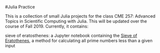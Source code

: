 #Julia Practice

This is a collection of small Julia projects for the class CME 257: Advanced Topics in Scientific Computing with Julia. This will be updated over the course of Fall 2019. Currently, it contains:

sieve of eratosthenes: a Jupyter notebook containing the [Sieve of Eratothenes](https://en.wikipedia.org/wiki/Sieve_of_Eratosthenes), a method for calculating all prime numbers less than a given input
